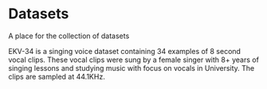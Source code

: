 # Datasets
A place for the collection of datasets

EKV-34 is a singing voice dataset containing 34 examples of 8 second vocal clips. These vocal clips were sung by a female singer with 8+ years of singing lessons and studying music with focus on vocals in University. The clips are sampled at 44.1KHz.
